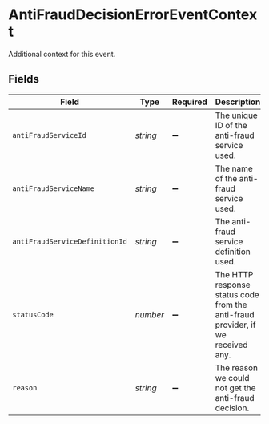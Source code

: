 # AntiFraudDecisionErrorEventContext

Additional context for this event.


## Fields

| Field                                                                           | Type                                                                            | Required                                                                        | Description                                                                     | Example                                                                         |
| ------------------------------------------------------------------------------- | ------------------------------------------------------------------------------- | ------------------------------------------------------------------------------- | ------------------------------------------------------------------------------- | ------------------------------------------------------------------------------- |
| `antiFraudServiceId`                                                            | *string*                                                                        | :heavy_minus_sign:                                                              | The unique ID of the anti-fraud service used.                                   |                                                                                 |
| `antiFraudServiceName`                                                          | *string*                                                                        | :heavy_minus_sign:                                                              | The name of the anti-fraud service used.                                        |                                                                                 |
| `antiFraudServiceDefinitionId`                                                  | *string*                                                                        | :heavy_minus_sign:                                                              | The anti-fraud service definition used.                                         |                                                                                 |
| `statusCode`                                                                    | *number*                                                                        | :heavy_minus_sign:                                                              | The HTTP response status code from the anti-fraud provider, if we received any. |                                                                                 |
| `reason`                                                                        | *string*                                                                        | :heavy_minus_sign:                                                              | The reason we could not get the anti-fraud decision.                            | Network Error                                                                   |